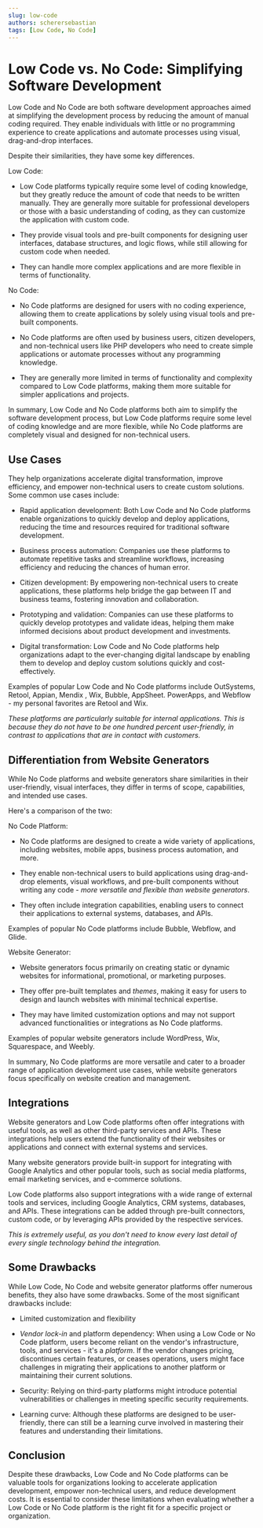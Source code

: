 ```yaml
---
slug: low-code
authors: scherersebastian
tags: [Low Code, No Code]
---
```


# Low Code vs. No Code: Simplifying Software Development

Low Code and No Code are both software development approaches aimed at simplifying the development process by reducing the amount of manual coding required. They enable individuals with little or no programming experience to create applications and automate processes using visual, drag-and-drop interfaces.

Despite their similarities, they have some key differences.

<!--truncate-->

Low Code:

- Low Code platforms typically require some level of coding knowledge, but they greatly reduce the amount of code that needs to be written manually. They are generally more suitable for professional developers or those with a basic understanding of coding, as they can customize the application with custom code.

- They provide visual tools and pre-built components for designing user interfaces, database structures, and logic flows, while still allowing for custom code when needed.

- They can handle more complex applications and are more flexible in terms of functionality.

No Code:

- No Code platforms are designed for users with no coding experience, allowing them to create applications by solely using visual tools and pre-built components.

- No Code platforms are often used by business users, citizen developers, and non-technical users like PHP developers who need to create simple applications or automate processes without any programming knowledge.

- They are generally more limited in terms of functionality and complexity compared to Low Code platforms, making them more suitable for simpler applications and projects.

In summary, Low Code and No Code platforms both aim to simplify the software development process, but Low Code platforms require some level of coding knowledge and are more flexible, while No Code platforms are completely visual and designed for non-technical users.

## Use Cases

They help organizations accelerate digital transformation, improve efficiency, and empower non-technical users to create custom solutions. Some common use cases include:

- Rapid application development: Both Low Code and No Code platforms enable organizations to quickly develop and deploy applications, reducing the time and resources required for traditional software development.

- Business process automation: Companies use these platforms to automate repetitive tasks and streamline workflows, increasing efficiency and reducing the chances of human error.

- Citizen development: By empowering non-technical users to create applications, these platforms help bridge the gap between IT and business teams, fostering innovation and collaboration.

- Prototyping and validation: Companies can use these platforms to quickly develop prototypes and validate ideas, helping them make informed decisions about product development and investments.

- Digital transformation: Low Code and No Code platforms help organizations adapt to the ever-changing digital landscape by enabling them to develop and deploy custom solutions quickly and cost-effectively.

Examples of popular Low Code and No Code platforms include OutSystems, Retool, Appian, Mendix , Wix, Bubble, AppSheet. PowerApps, and Webflow - my personal favorites are Retool and Wix.

_These platforms are particularly suitable for internal applications. This is because they do not have to be one hundred percent user-friendly, in contrast to applications that are in contact with customers._

## Differentiation from Website Generators

While No Code platforms and website generators share similarities in their user-friendly, visual interfaces, they differ in terms of scope, capabilities, and intended use cases.

Here's a comparison of the two:

No Code Platform:

- No Code platforms are designed to create a wide variety of applications, including websites, mobile apps, business process automation, and more.

- They enable non-technical users to build applications using drag-and-drop elements, visual workflows, and pre-built components without writing any code - _more versatile and flexible than website generators_.

- They often include integration capabilities, enabling users to connect their applications to external systems, databases, and APIs.

Examples of popular No Code platforms include Bubble, Webflow, and Glide.

Website Generator:

- Website generators focus primarily on creating static or dynamic websites for informational, promotional, or marketing purposes.

- They offer pre-built templates and _themes_, making it easy for users to design and launch websites with minimal technical expertise.

- They may have limited customization options and may not support advanced functionalities or integrations as No Code platforms.

Examples of popular website generators include WordPress, Wix, Squarespace, and Weebly.

In summary, No Code platforms are more versatile and cater to a broader range of application development use cases, while website generators focus specifically on website creation and management.

## Integrations

Website generators and Low Code platforms often offer integrations with useful tools, as well as other third-party services and APIs. These integrations help users extend the functionality of their websites or applications and connect with external systems and services.

Many website generators provide built-in support for integrating with Google Analytics and other popular tools, such as social media platforms, email marketing services, and e-commerce solutions.

Low Code platforms also support integrations with a wide range of external tools and services, including Google Analytics, CRM systems, databases, and APIs. These integrations can be added through pre-built connectors, custom code, or by leveraging APIs provided by the respective services.

_This is extremely useful, as you don't need to know every last detail of every single technology behind the integration._

## Some Drawbacks

While Low Code, No Code and website generator platforms offer numerous benefits, they also have some drawbacks. Some of the most significant drawbacks include:

- Limited customization and flexibility

- _Vendor lock-in_ and platform dependency: When using a Low Code or No Code platform, users become reliant on the vendor's infrastructure, tools, and services - it's a _platform_. If the vendor changes pricing, discontinues certain features, or ceases operations, users might face challenges in migrating their applications to another platform or maintaining their current solutions.

- Security: Relying on third-party platforms might introduce potential vulnerabilities or challenges in meeting specific security requirements.

- Learning curve: Although these platforms are designed to be user-friendly, there can still be a learning curve involved in mastering their features and understanding their limitations.

## Conclusion

Despite these drawbacks, Low Code and No Code platforms can be valuable tools for organizations looking to accelerate application development, empower non-technical users, and reduce development costs. It is essential to consider these limitations when evaluating whether a Low Code or No Code platform is the right fit for a specific project or organization.
